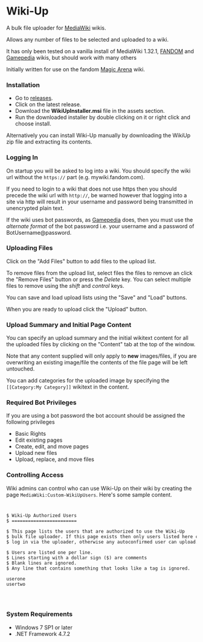 # Wiki-Up

A bulk file uploader for [MediaWiki](https://www.mediawiki.org/wiki/MediaWiki) wikis.

Allows any number of files to be selected and uploaded to a wiki.

It has only been tested on a vanilla install of MediaWiki 1.32.1, [FANDOM](https://www.fandom.com/)
and [Gamepedia](https://www.gamepedia.com/) wikis, but should work with many others

Initially written for use on the fandom [Magic Arena](https://magicarena.fandom.com) wiki.

### Installation

* Go to [releases](https://github.com/Aspallar/Wiki-Up/releases).
* Click on the latest release.
* Download the **WikiUpInstaller.msi** file in the assets section.
* Run the downloaded installer by double clicking on it or right click and choose install.

Alternatively you can install Wiki-Up manually by downloading the WikiUp zip file and extracting its contents.

### Logging In

On startup you will be asked to log into a wiki. You should specify the wiki url without 
the <code>https://</code> part (e.g. mywiki.fandom.com).

If you need to login to a wiki that does not use https then
you should precede the wiki url with <code>http://</code>, be warned however that logging into a site via
http will result in your username and password being transmitted in unencrypted plain text.

If the wiki uses bot passwords, as [Gamepedia](https://help.gamepedia.com/Logging_in_to_third-party_tools) does,
then you must use the *alternate format* of the bot password i.e. your username and a password of BotUsername@password.

### Uploading Files

Click on the "Add Files" button to add files to the upload list.

To remove files from the upload list, select files the files to remove an click the "Remove Files"
button or press the *Delete* key. You can select multiple files to remove using the *shift* and *control*
keys.

You can save and load upload lists using the "Save" and "Load" buttons.

When you are ready to upload click the "Upload" button.

### Upload Summary and Initial Page Content

You can specify an upload summary and the initial wikitext content for all the uploaded
files by clicking on the "Content" tab at the top of the window.

Note that any content supplied will only apply to **new** images/files, if you are overwriting
an existing image/file the contents of the file page will be left untouched.

You can add categories for the uploaded image by specifying the <code>[[Category:My Category]]</code> wikitext
in the content.

### Required Bot Privileges

If you are using a bot password the bot account should be assigned the following privileges
* Basic Rights
* Edit existing pages
* Create, edit, and move pages
* Upload new files
* Upload, replace, and move files

### Controlling Access

Wiki admins can control who can use Wiki-Up on their wiki by creating the page
<code>MediaWiki:Custom-WikiUpUsers</code>. Here's some sample content.
<code>
<pre>
$ Wiki-Up Authorized Users
$ ========================

$ This page lists the users that are authorized to use the Wiki-Up
$ bulk file uploader. If this page exists then only users listed here can
$ log in via the uploader, otherwise any autoconfirmed user can upload.

$ Users are listed one per line.
$ Lines starting with a dollar sign ($) are comments
$ Blank lines are ignored.
$ Any line that contains something that looks like a tag is ignored.

userone
usertwo
</pre>
</code>

### System Requirements

* Windows 7 SP1 or later
* .NET Framework 4.7.2



